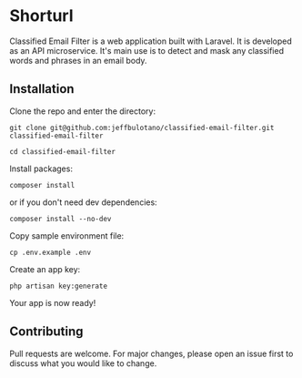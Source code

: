 # Shorturl

Classified Email Filter is a web application built with Laravel. It is developed as an API microservice. It's main use is to detect and mask any classified words and phrases in an email body.

## Installation

Clone the repo and enter the directory:

```
git clone git@github.com:jeffbulotano/classified-email-filter.git classified-email-filter

cd classified-email-filter
```

Install packages:

```
composer install
```

or if you don't need dev dependencies:

```
composer install --no-dev
```

Copy sample environment file:

```
cp .env.example .env
```

Create an app key:

```
php artisan key:generate
```

Your app is now ready!

## Contributing

Pull requests are welcome. For major changes, please open an issue first to discuss what you would like to change.
